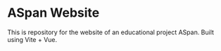 # ASpan Website

This is repository for the website of an educational project ASpan. Built using Vite + Vue.
